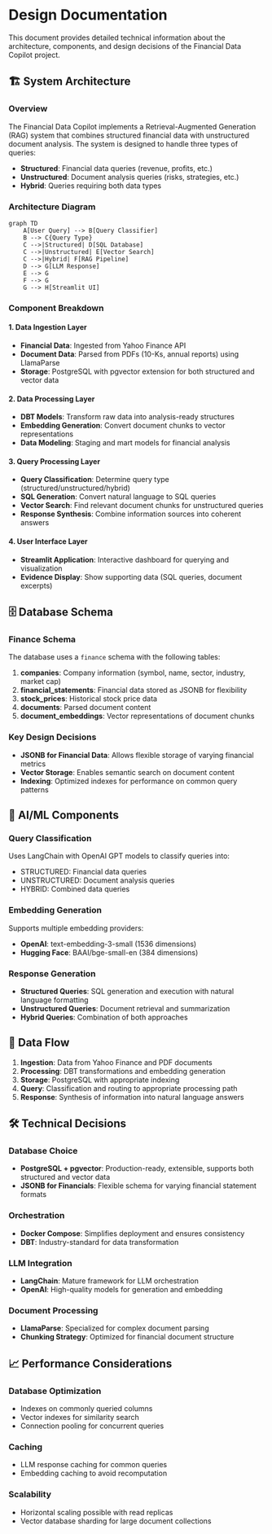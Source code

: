 # Design Documentation

This document provides detailed technical information about the architecture, components, and design decisions of the Financial Data Copilot project.

## 🏗️ System Architecture

### Overview
The Financial Data Copilot implements a Retrieval-Augmented Generation (RAG) system that combines structured financial data with unstructured document analysis. The system is designed to handle three types of queries:
- **Structured**: Financial data queries (revenue, profits, etc.)
- **Unstructured**: Document analysis queries (risks, strategies, etc.)
- **Hybrid**: Queries requiring both data types

### Architecture Diagram
```mermaid
graph TD
    A[User Query] --> B[Query Classifier]
    B --> C{Query Type}
    C -->|Structured| D[SQL Database]
    C -->|Unstructured| E[Vector Search]
    C -->|Hybrid| F[RAG Pipeline]
    D --> G[LLM Response]
    E --> G
    F --> G
    G --> H[Streamlit UI]
```

### Component Breakdown

#### 1. Data Ingestion Layer
- **Financial Data**: Ingested from Yahoo Finance API
- **Document Data**: Parsed from PDFs (10-Ks, annual reports) using LlamaParse
- **Storage**: PostgreSQL with pgvector extension for both structured and vector data

#### 2. Data Processing Layer
- **DBT Models**: Transform raw data into analysis-ready structures
- **Embedding Generation**: Convert document chunks to vector representations
- **Data Modeling**: Staging and mart models for financial analysis

#### 3. Query Processing Layer
- **Query Classification**: Determine query type (structured/unstructured/hybrid)
- **SQL Generation**: Convert natural language to SQL queries
- **Vector Search**: Find relevant document chunks for unstructured queries
- **Response Synthesis**: Combine information sources into coherent answers

#### 4. User Interface Layer
- **Streamlit Application**: Interactive dashboard for querying and visualization
- **Evidence Display**: Show supporting data (SQL queries, document excerpts)

## 🗄️ Database Schema

### Finance Schema
The database uses a `finance` schema with the following tables:

1. **companies**: Company information (symbol, name, sector, industry, market cap)
2. **financial_statements**: Financial data stored as JSONB for flexibility
3. **stock_prices**: Historical stock price data
4. **documents**: Parsed document content
5. **document_embeddings**: Vector representations of document chunks

### Key Design Decisions
- **JSONB for Financial Data**: Allows flexible storage of varying financial metrics
- **Vector Storage**: Enables semantic search on document content
- **Indexing**: Optimized indexes for performance on common query patterns

## 🤖 AI/ML Components

### Query Classification
Uses LangChain with OpenAI GPT models to classify queries into:
- STRUCTURED: Financial data queries
- UNSTRUCTURED: Document analysis queries
- HYBRID: Combined data queries

### Embedding Generation
Supports multiple embedding providers:
- **OpenAI**: text-embedding-3-small (1536 dimensions)
- **Hugging Face**: BAAI/bge-small-en (384 dimensions)

### Response Generation
- **Structured Queries**: SQL generation and execution with natural language formatting
- **Unstructured Queries**: Document retrieval and summarization
- **Hybrid Queries**: Combination of both approaches

## 🔄 Data Flow

1. **Ingestion**: Data from Yahoo Finance and PDF documents
2. **Processing**: DBT transformations and embedding generation
3. **Storage**: PostgreSQL with appropriate indexing
4. **Query**: Classification and routing to appropriate processing path
5. **Response**: Synthesis of information into natural language answers

## 🛠️ Technical Decisions

### Database Choice
- **PostgreSQL + pgvector**: Production-ready, extensible, supports both structured and vector data
- **JSONB for Financials**: Flexible schema for varying financial statement formats

### Orchestration
- **Docker Compose**: Simplifies deployment and ensures consistency
- **DBT**: Industry-standard for data transformation

### LLM Integration
- **LangChain**: Mature framework for LLM orchestration
- **OpenAI**: High-quality models for generation and embedding

### Document Processing
- **LlamaParse**: Specialized for complex document parsing
- **Chunking Strategy**: Optimized for financial document structure

## 📈 Performance Considerations

### Database Optimization
- Indexes on commonly queried columns
- Vector indexes for similarity search
- Connection pooling for concurrent queries

### Caching
- LLM response caching for common queries
- Embedding caching to avoid recomputation

### Scalability
- Horizontal scaling possible with read replicas
- Vector database sharding for large document collections
